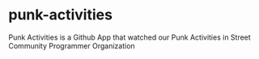 # punk-activities
Punk Activities is a Github App that watched our Punk Activities in Street Community Programmer Organization
